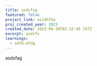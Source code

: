 ```yaml
---
title: asdsfsg
featured: false
project_link: asjdhfka
proj_created_year: 2023
created_date: 2023-08-28T02:12:49.747Z
excerpt: asdsfs
learnings:
  - sdfd-dfdg
---
```

asdsfag